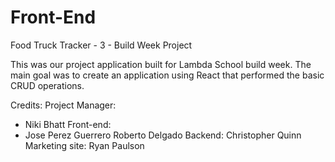 # Front-End
Food Truck Tracker - 3 - Build Week Project 

This was our project application built for Lambda School build week. The main goal was to create an application using React that performed the basic CRUD
operations. 

Credits:
Project Manager:
- Niki Bhatt
Front-end:
- Jose Perez Guerrero
Roberto Delgado
Backend:
Christopher Quinn
Marketing site:
Ryan Paulson
